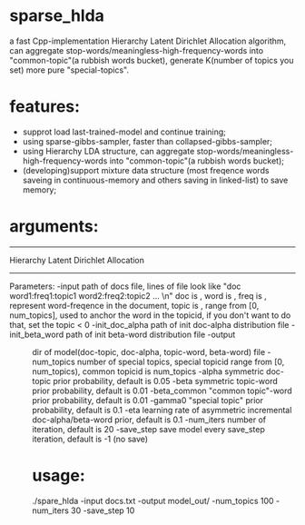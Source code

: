 # sparse_hlda
a fast Cpp-implementation Hierarchy Latent Dirichlet Allocation algorithm, can aggregate stop-words/meaningless-high-frequency-words into "common-topic"(a rubbish words bucket), generate K(number of topics you set) more pure "special-topics".

# features:
* supprot load last-trained-model and continue training;
* using sparse-gibbs-sampler, faster than collapsed-gibbs-sampler;
* using Hierarchy LDA structure, can aggregate stop-words/meaningless-high-frequency-words into "common-topic"(a rubbish words bucket);
* (developing)support mixture data structure (most freqence words saveing in continuous-memory and others saving in linked-list) to save memory;

# arguments:
_____________________________________

Hierarchy Latent Dirichlet Allocation

_____________________________________

Parameters:
-input <file>
    path of docs file, lines of file look like "doc word1:freq1:topic1 word2:freq2:topic2 ... \n"
    doc is <string>, word is <string>, freq is <int>, represent word-freqence in the document, topic is <int>, range from [0, num_topics],
    used to anchor the word in the topicid, if you don't want to do that, set the topic < 0
-init_doc_alpha <file>
    path of init doc-alpha distribution file
-init_beta_word <file>
    path of init beta-word distribution file
-output <dir>
    dir of model(doc-topic, doc-alpha, topic-word, beta-word) file
-num_topics <int>
    number of special topics, special topicid range from [0, num_topics), common topicid is num_topics
-alpha <float>
    symmetric doc-topic prior probability, default is 0.05
-beta <float>
    symmetric topic-word prior probability, default is 0.01
-beta_common <float>
    "common topic"-word prior probability, default is 0.01
-gamma0 <float>
    "special topic" prior probability, default is 0.1
-eta <float>
    learning rate of asymmetric incremental doc-alpha/beta-word prior, default is 0.1
-num_iters <int>
    number of iteration, default is 20
-save_step <int>
    save model every save_step iteration, default is -1 (no save)

# usage:
./spare_hlda -input docs.txt -output model_out/ -num_topics 100 -num_iters 30 -save_step 10
